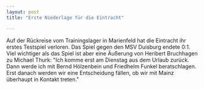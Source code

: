 ```yaml
---
layout: post
title: "Erste Niederlage für die Eintracht"

---
```


Auf der Rückreise vom Trainingslager in Marienfeld hat die Eintracht ihr erstes Testspiel verloren. Das Spiel gegen den MSV Duisburg endete 0:1. Viel wichtiger als das Spiel ist aber eine Äußerung von Heribert Bruchhagen zu Michael Thurk: "Ich komme erst am Dienstag aus dem Urlaub zurück. Dann werde ich mit Bernd Hölzenbein und Friedhelm Funkel beratschlagen. Erst danach werden wir eine Entscheidung fällen, ob wir mit Mainz überhaupt in Kontakt treten."


